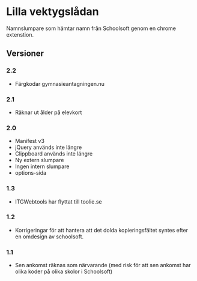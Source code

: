 # Lilla vektygslådan
Namnslumpare som hämtar namn från Schoolsoft genom en chrome extenstion.

## Versioner

### 2.2

* Färgkodar gymnasieantagningen.nu

### 2.1

* Räknar ut ålder på elevkort

### 2.0

* Manifest v3
* jQuery används inte längre
* Clippboard används inte längre
* Ny extern slumpare
* Ingen intern slumpare
* options-sida

### 1.3

* ITGWebtools har flyttat till toolie.se

### 1.2

* Korrigeringar för att hantera att det dolda kopieringsfältet syntes efter en omdesign av schoolsoft.

### 1.1

* Sen ankomst räknas som närvarande (med risk för att sen ankomst har olika koder på olika skolor i Schoolsoft)
